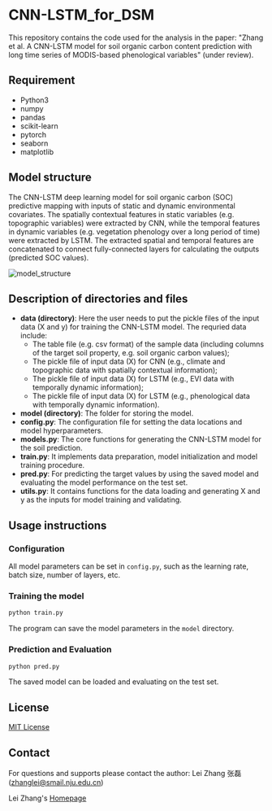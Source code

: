 # CNN-LSTM_for_DSM
This repository contains the code used for the analysis in the paper: "Zhang et al. A CNN-LSTM model for soil organic carbon content prediction with long time series of MODIS-based phenological variables" (under review).

## Requirement
- Python3
- numpy
- pandas
- scikit-learn
- pytorch
- seaborn
- matplotlib

## Model structure
The CNN-LSTM deep learning model for soil organic carbon (SOC) predictive mapping with inputs of static and dynamic environmental covariates. The spatially contextual features in static variables (e.g. topographic variables) were extracted by CNN, while the temporal features in dynamic variables (e.g. vegetation phenology over a long period of time) were extracted by LSTM. The extracted spatial and temporal features are concatenated to connect fully-connected layers for calculating the outputs (predicted SOC values).

![model_structure]('./model_structure.jpg')

## Description of directories and files
- **data (directory)**:
  Here the user needs to put the pickle files of the input data (X and y) for training the CNN-LSTM model. The requried data include:
    - The table file (e.g. csv format) of the sample data (including columns of the target soil property, e.g. soil organic carbon values);
    - The pickle file of input data (X) for CNN (e.g., climate and topographic data with spatially contextual information);
    - The pickle file of input data (X) for LSTM (e.g., EVI data with temporally dynamic information);
    - The pickle file of input data (X) for LSTM (e.g., phenological data with temporally dynamic information).
- **model (directory)**: The folder for storing the model.
- **config.py**: The configuration file for setting the data locations and model hyperparameters.
- **models.py**: The core functions for generating the CNN-LSTM model for the soil prediction.
- **train.py**: It implements data preparation, model initialization and model training procedure.
- **pred.py**: For predicting the target values by using the saved model and evaluating the model performance on the test set.
- **utils.py**: It contains functions for the data loading and generating X and y as the inputs for model training and validating.

## Usage instructions

### Configuration

All model parameters can be set in `config.py`, such as the learning rate, batch size, number of layers, etc.

### Training the model

```python
python train.py
```

The program can save the model parameters in the `model` directory.

### Prediction and Evaluation

```python
python pred.py
```

The saved model can be loaded and evaluating on the test set.

## License

[MIT License](./LICENSE)

## Contact

For questions and supports please contact the author: Lei Zhang 张磊 (zhanglei@smail.nju.edu.cn)

Lei Zhang's [Homepage](https://zlxy9892.github.io/)
